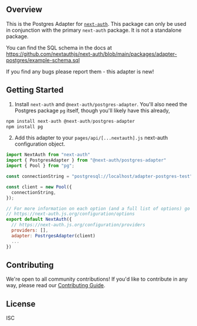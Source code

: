 ## Overview

This is the Postgres Adapter for [`next-auth`](https://next-auth.js.org). This package can only be used in conjunction with the primary `next-auth` package. It is not a standalone package.

You can find the SQL schema in the docs at https://github.com/nextauthjs/next-auth/blob/main/packages/adapter-postgres/example-schema.sql

If you find any bugs please report them - this adapter is new!

## Getting Started

1. Install `next-auth` and `@next-auth/postgres-adapter`. You'll also need the Postgres package `pg`
itself, though you'll likely have this already,

```js
npm install next-auth @next-auth/postgres-adapter
npm install pg
```

2. Add this adapter to your `pages/api/[...nextauth].js` next-auth configuration object.

```js
import NextAuth from "next-auth"
import { PostgresAdapter } from "@next-auth/postgres-adapter"
import { Pool } from "pg";

const connectionString = "postgresql://localhost/adapter-postgres-test"

const client = new Pool({
  connectionString,
});

// For more information on each option (and a full list of options) go to
// https://next-auth.js.org/configuration/options
export default NextAuth({
  // https://next-auth.js.org/configuration/providers
  providers: [],
  adapter: PostrgesAdapter(client)
  ...
})
```

## Contributing

We're open to all community contributions! If you'd like to contribute in any way, please read our [Contributing Guide](https://github.com/nextauthjs/next-auth/blob/main/CONTRIBUTING.md).

## License

ISC
